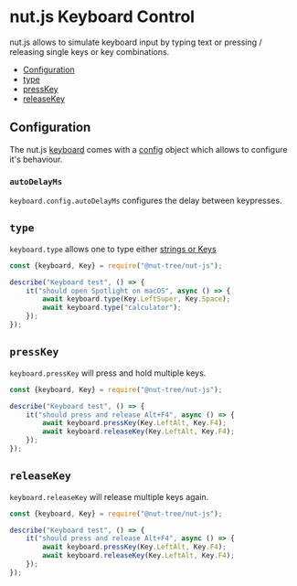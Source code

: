# nut.js Keyboard Control

nut.js allows to simulate keyboard input by typing text or pressing / releasing single keys or key combinations.

- [Configuration](#configuration)
- [type](#configuration)
- [pressKey](#presskey)
- [releaseKey](#releasekey)

## Configuration

The nut.js [keyboard](https://nut-tree.github.io/nut.js/classes/keyboard.html) comes with a [config](https://nut-tree.github.io/nut.js/classes/keyboard.html#config) object which allows to configure it's behaviour.

### `autoDelayMs`

`keyboard.config.autoDelayMs` configures the delay between keypresses.

## `type`

`keyboard.type` allows one to type either [strings or Keys](https://nut-tree.github.io/nut.js/globals.html#stringorkey)

```js
const {keyboard, Key} = require("@nut-tree/nut-js");

describe("Keyboard test", () => {
    it("should open Spotlight on macOS", async () => {
        await keyboard.type(Key.LeftSuper, Key.Space);
        await keyboard.type("calculator");
    });
});
```

## `pressKey`

`keyboard.pressKey` will press and hold multiple keys.

```js
const {keyboard, Key} = require("@nut-tree/nut-js");

describe("Keyboard test", () => {
    it("should press and release Alt+F4", async () => {
        await keyboard.pressKey(Key.LeftAlt, Key.F4);
        await keyboard.releaseKey(Key.LeftAlt, Key.F4);
    });
});
```

## `releaseKey`

`keyboard.releaseKey` will release multiple keys again.

```js
const {keyboard, Key} = require("@nut-tree/nut-js");

describe("Keyboard test", () => {
    it("should press and release Alt+F4", async () => {
        await keyboard.pressKey(Key.LeftAlt, Key.F4);
        await keyboard.releaseKey(Key.LeftAlt, Key.F4);
    });
});
```

